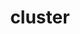 ---
layout: landing_page
sidebar: qq_cli_command_reference_sidebar
summary: Listing of commands for cluster
title: cluster

---